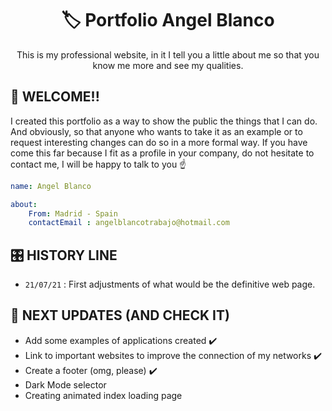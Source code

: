 

<h1 align="center">
  🏷 Portfolio Angel Blanco 
</h1>



<p align="center">
    This is my professional website, in it I tell you a little about me so that you know me more and see my qualities. 
</p>

## 🚀 WELCOME!! 

I created this portfolio as a way to show the public the things that I can do. And obviously, so that anyone who wants to take it as an example or to request interesting changes can do so in a more formal way. If you have come this far because I fit as a profile in your company, do not hesitate to contact me, I will be happy to talk to you ☝️

```yml
name: Angel Blanco

about:
    From: Madrid - Spain
    contactEmail : angelblancotrabajo@hotmail.com

```

## 🎛️ HISTORY LINE

- `21/07/21` : First adjustments of what would be the definitive web page.


## 🤔 NEXT UPDATES (AND CHECK IT)

- Add some examples of applications created ✔️
- Link to important websites to improve the connection of my networks ✔️
- Create a footer (omg, please) ✔️
- Dark Mode selector
- Creating animated index loading page

